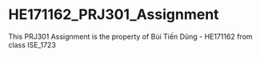 # HE171162_PRJ301_Assignment
This PRJ301 Assignment is the property of Bùi Tiến Dũng - HE171162 from class ISE_1723
